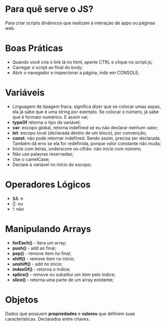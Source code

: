 # Para quê serve o JS?

Para criar scripts dinâmicos que realizam a interação de apps ou páginas web.

# Boas Práticas

- Quando você cria o link lá no html, aperte CTRL e clique no script.js;
- Carregar o script ao final do body;
- Abrir o navegador e inspecionar a página, indo em CONSOLE;

# Variáveis

- Linguagem de tipagem fraca, significa dizer que se colocar umas aspas, ela já sabe que é uma string por exemplo. Se colocar o número, já sabe que é formato numérico. E assim vai;
- **typeOf** retorna o tipo da variável;
- **var**: escopo global, retorna indefined se eu não declarar nenhum valor;
- **let**: escopo local (declarada dentro de um bloco), por convenção;
- **const**: não pode retornar indefined. Sendo assim, precisa ser declarada. Também dá erro se ela for redefinida, porque valor constante não muda;
- Inicie com letras, underscore ou cifrão: não inicie com número;
- Não use palavras reservadas;
- Use o camelCase;
- Declare a variável no início do escopo;

# Operadores Lógicos

- &&: e
- ||: ou
- !: não

# Manipulando Arrays

- **forEach()** - itera um array;
- **push()** - add ao final;
- **pop()** - remove item no final;
- **shift()** - remove item no início;
- **unshift()** - add no início;
- **indexOf()** - retorna o índice;
- **splice()** - remove ou substitui um item pelo índice;
- **slice()** - retorna uma parte de um array existente;

# Objetos

Dados que possuem **propriedades** e **valores** que definem suas características. Declarados entre chaves.